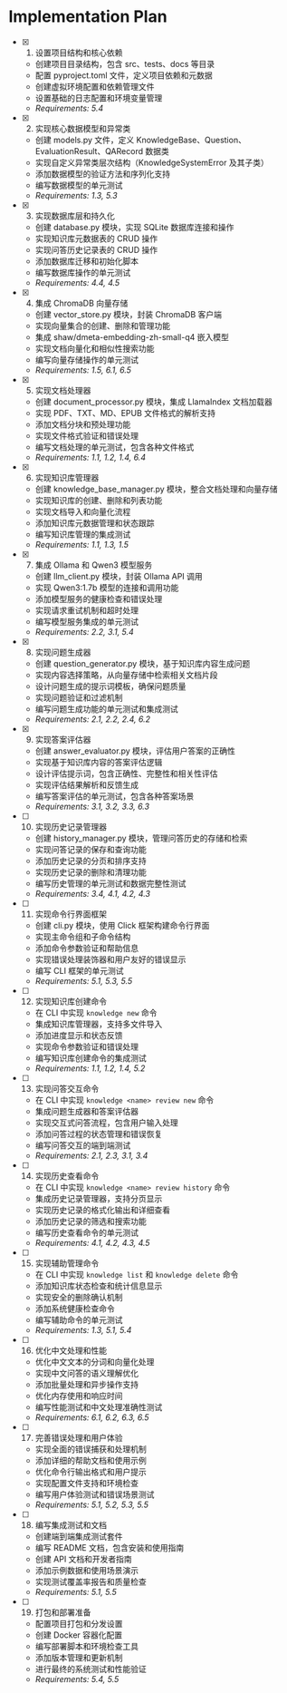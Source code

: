 # Implementation Plan

- [x] 1. 设置项目结构和核心依赖
  - 创建项目目录结构，包含 src、tests、docs 等目录
  - 配置 pyproject.toml 文件，定义项目依赖和元数据
  - 创建虚拟环境配置和依赖管理文件
  - 设置基础的日志配置和环境变量管理
  - _Requirements: 5.4_

- [x] 2. 实现核心数据模型和异常类
  - 创建 models.py 文件，定义 KnowledgeBase、Question、EvaluationResult、QARecord 数据类
  - 实现自定义异常类层次结构（KnowledgeSystemError 及其子类）
  - 添加数据模型的验证方法和序列化支持
  - 编写数据模型的单元测试
  - _Requirements: 1.3, 5.3_

- [x] 3. 实现数据库层和持久化
  - 创建 database.py 模块，实现 SQLite 数据库连接和操作
  - 实现知识库元数据表的 CRUD 操作
  - 实现问答历史记录表的 CRUD 操作
  - 添加数据库迁移和初始化脚本
  - 编写数据库操作的单元测试
  - _Requirements: 4.4, 4.5_

- [x] 4. 集成 ChromaDB 向量存储
  - 创建 vector_store.py 模块，封装 ChromaDB 客户端
  - 实现向量集合的创建、删除和管理功能
  - 集成 shaw/dmeta-embedding-zh-small-q4 嵌入模型
  - 实现文档向量化和相似性搜索功能
  - 编写向量存储操作的单元测试
  - _Requirements: 1.5, 6.1, 6.5_

- [x] 5. 实现文档处理器
  - 创建 document_processor.py 模块，集成 LlamaIndex 文档加载器
  - 实现 PDF、TXT、MD、EPUB 文件格式的解析支持
  - 添加文档分块和预处理功能
  - 实现文件格式验证和错误处理
  - 编写文档处理的单元测试，包含各种文件格式
  - _Requirements: 1.1, 1.2, 1.4, 6.4_

- [x] 6. 实现知识库管理器
  - 创建 knowledge_base_manager.py 模块，整合文档处理和向量存储
  - 实现知识库的创建、删除和列表功能
  - 实现文档导入和向量化流程
  - 添加知识库元数据管理和状态跟踪
  - 编写知识库管理的集成测试
  - _Requirements: 1.1, 1.3, 1.5_

- [x] 7. 集成 Ollama 和 Qwen3 模型服务
  - 创建 llm_client.py 模块，封装 Ollama API 调用
  - 实现 Qwen3:1.7b 模型的连接和调用功能
  - 添加模型服务的健康检查和错误处理
  - 实现请求重试机制和超时处理
  - 编写模型服务集成的单元测试
  - _Requirements: 2.2, 3.1, 5.4_

- [x] 8. 实现问题生成器
  - 创建 question_generator.py 模块，基于知识库内容生成问题
  - 实现内容选择策略，从向量存储中检索相关文档片段
  - 设计问题生成的提示词模板，确保问题质量
  - 实现问题验证和过滤机制
  - 编写问题生成功能的单元测试和集成测试
  - _Requirements: 2.1, 2.2, 2.4, 6.2_

- [x] 9. 实现答案评估器
  - 创建 answer_evaluator.py 模块，评估用户答案的正确性
  - 实现基于知识库内容的答案评估逻辑
  - 设计评估提示词，包含正确性、完整性和相关性评估
  - 实现评估结果解析和反馈生成
  - 编写答案评估的单元测试，包含各种答案场景
  - _Requirements: 3.1, 3.2, 3.3, 6.3_

- [ ] 10. 实现历史记录管理器
  - 创建 history_manager.py 模块，管理问答历史的存储和检索
  - 实现问答记录的保存和查询功能
  - 添加历史记录的分页和排序支持
  - 实现历史记录的删除和清理功能
  - 编写历史管理的单元测试和数据完整性测试
  - _Requirements: 3.4, 4.1, 4.2, 4.3_

- [ ] 11. 实现命令行界面框架
  - 创建 cli.py 模块，使用 Click 框架构建命令行界面
  - 实现主命令组和子命令结构
  - 添加命令参数验证和帮助信息
  - 实现错误处理装饰器和用户友好的错误显示
  - 编写 CLI 框架的单元测试
  - _Requirements: 5.1, 5.3, 5.5_

- [ ] 12. 实现知识库创建命令
  - 在 CLI 中实现 `knowledge new` 命令
  - 集成知识库管理器，支持多文件导入
  - 添加进度显示和状态反馈
  - 实现命令参数验证和错误处理
  - 编写知识库创建命令的集成测试
  - _Requirements: 1.1, 1.2, 1.4, 5.2_

- [ ] 13. 实现问答交互命令
  - 在 CLI 中实现 `knowledge <name> review new` 命令
  - 集成问题生成器和答案评估器
  - 实现交互式问答流程，包含用户输入处理
  - 添加问答过程的状态管理和错误恢复
  - 编写问答交互的端到端测试
  - _Requirements: 2.1, 2.3, 3.1, 3.4_

- [ ] 14. 实现历史查看命令
  - 在 CLI 中实现 `knowledge <name> review history` 命令
  - 集成历史记录管理器，支持分页显示
  - 实现历史记录的格式化输出和详细查看
  - 添加历史记录的筛选和搜索功能
  - 编写历史查看命令的单元测试
  - _Requirements: 4.1, 4.2, 4.3, 4.5_

- [ ] 15. 实现辅助管理命令
  - 在 CLI 中实现 `knowledge list` 和 `knowledge delete` 命令
  - 添加知识库状态检查和统计信息显示
  - 实现安全的删除确认机制
  - 添加系统健康检查命令
  - 编写辅助命令的单元测试
  - _Requirements: 1.3, 5.1, 5.4_

- [ ] 16. 优化中文处理和性能
  - 优化中文文本的分词和向量化处理
  - 实现中文问答的语义理解优化
  - 添加批量处理和异步操作支持
  - 优化内存使用和响应时间
  - 编写性能测试和中文处理准确性测试
  - _Requirements: 6.1, 6.2, 6.3, 6.5_

- [ ] 17. 完善错误处理和用户体验
  - 实现全面的错误捕获和处理机制
  - 添加详细的帮助文档和使用示例
  - 优化命令行输出格式和用户提示
  - 实现配置文件支持和环境检查
  - 编写用户体验测试和错误场景测试
  - _Requirements: 5.1, 5.2, 5.3, 5.5_

- [ ] 18. 编写集成测试和文档
  - 创建端到端集成测试套件
  - 编写 README 文档，包含安装和使用指南
  - 创建 API 文档和开发者指南
  - 添加示例数据和使用场景演示
  - 实现测试覆盖率报告和质量检查
  - _Requirements: 5.1, 5.5_

- [ ] 19. 打包和部署准备
  - 配置项目打包和分发设置
  - 创建 Docker 容器化配置
  - 编写部署脚本和环境检查工具
  - 添加版本管理和更新机制
  - 进行最终的系统测试和性能验证
  - _Requirements: 5.4, 5.5_